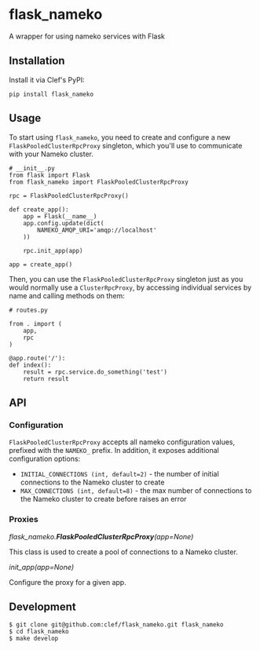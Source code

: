 # flask_nameko

A wrapper for using nameko services with Flask

## Installation

Install it via Clef's PyPI:

    pip install flask_nameko

## Usage

To start using `flask_nameko`, you need to create and configure a new `FlaskPooledClusterRpcProxy` singleton, which you'll use to communicate with your Nameko cluster.

    # __init__.py
    from flask import Flask
    from flask_nameko import FlaskPooledClusterRpcProxy

    rpc = FlaskPooledClusterRpcProxy()

    def create_app():
        app = Flask(__name__)
        app.config.update(dict(
            NAMEKO_AMQP_URI='amqp://localhost'
        ))

        rpc.init_app(app)

    app = create_app()

Then, you can use the `FlaskPooledClusterRpcProxy` singleton just as you would normally use a `ClusterRpcProxy`, by accessing individual services by name and calling methods on them:

    # routes.py

    from . import (
        app,
        rpc
    )

    @app.route('/'):
    def index():
        result = rpc.service.do_something('test')
        return result

## API

### Configuration

`FlaskPooledClusterRpcProxy` accepts all nameko configuration values, prefixed with the `NAMEKO_` prefix. In addition, it exposes additional configuration options:

* `INITIAL_CONNECTIONS (int, default=2)` - the number of initial connections to the Nameko cluster to create
* `MAX_CONNECTIONS (int, default=8)` - the max number of connections to the Nameko cluster to create before raises an error

### Proxies

*flask_nameko.**FlaskPooledClusterRpcProxy**(app=None)*

   This class is used to create a pool of connections to a Nameko cluster.

   *init_app(app=None)*

   Configure the proxy for a given app.

## Development

    $ git clone git@github.com:clef/flask_nameko.git flask_nameko
    $ cd flask_nameko
    $ make develop
